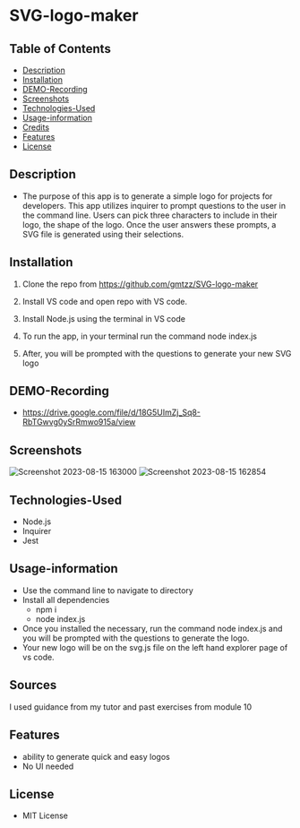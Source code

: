 # SVG-logo-maker

## Table of Contents
* [Description](#Description)
* [Installation](#Installation)
* [DEMO-Recording](#DEMO-Recording)
* [Screenshots](#Screenshots)
* [Technologies-Used](#Technologies-used)
* [Usage-information](#Usage-information)
* [Credits](#Credits)
* [Features](#Features)
* [License](#License)

## Description 
* The purpose of this app is to generate a simple logo for projects for developers. This app utilizes inquirer to prompt questions to the user in the command line. Users can pick three characters to include in their logo, the shape of the logo. Once the user answers these prompts, a SVG file is generated using their selections.
## Installation
1. Clone the repo from https://github.com/gmtzz/SVG-logo-maker 

2. Install VS code and open repo with VS code.

3. Install Node.js using the terminal in VS code

4. To run the app, in your terminal run the command node index.js

5. After, you will be prompted with the questions to generate your new SVG logo
## DEMO-Recording
* https://drive.google.com/file/d/18G5UImZj_Sq8-RbTGwvg0ySrRmwo915a/view 
## Screenshots
![Screenshot 2023-08-15 163000](https://github.com/gmtzz/SVG-logo-maker/assets/94001517/20f97dfb-0808-48f9-9567-1f310dd1b4ec)
![Screenshot 2023-08-15 162854](https://github.com/gmtzz/SVG-logo-maker/assets/94001517/39fca274-d0b9-469a-bb9b-2d07614c8491)
## Technologies-Used
* Node.js
* Inquirer
* Jest

## Usage-information
* Use the command line to navigate to directory
* Install all dependencies
    * npm i
    * node index.js
* Once you installed the necessary, run the command node index.js and you will be prompted with the questions to generate the logo.
* Your new logo will be on the svg.js file on the left hand explorer page of vs code.
## Sources
I used guidance from my tutor and past exercises from module 10
## Features
* ability to generate quick and easy logos
* No UI needed 
## License
* MIT License
